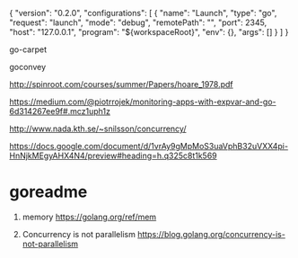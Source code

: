 {
    "version": "0.2.0",
    "configurations": [
        {
            "name": "Launch",
            "type": "go",
            "request": "launch",
            "mode": "debug",
            "remotePath": "",
            "port": 2345,
            "host": "127.0.0.1",
            "program": "${workspaceRoot}",
            "env": {},
            "args": []
        }
    ]
}


go-carpet

goconvey






http://spinroot.com/courses/summer/Papers/hoare_1978.pdf

https://medium.com/@piotrrojek/monitoring-apps-with-expvar-and-go-6d314267ee9f#.mcz1uph1z

http://www.nada.kth.se/~snilsson/concurrency/

https://docs.google.com/document/d/1vrAy9gMpMoS3uaVphB32uVXX4pi-HnNjkMEgyAHX4N4/preview#heading=h.q325c8t1k569



# goreadme

1) memory https://golang.org/ref/mem

2) Concurrency is not parallelism https://blog.golang.org/concurrency-is-not-parallelism 
